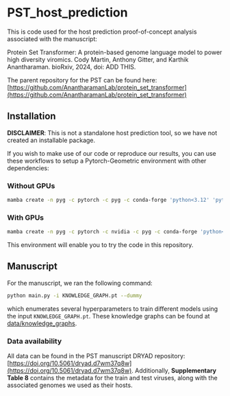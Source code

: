 # PST_host_prediction

This is code used for the host prediction proof-of-concept analysis associated with the manuscript:

Protein Set Transformer: A protein-based genome language model to power high diversity viromics.
Cody Martin, Anthony Gitter, and Karthik Anantharaman. bioRxiv, 2024, doi: ADD THIS.

The parent repository for the PST can be found here: [https://github.com/AnantharamanLab/protein_set_transformer](https://github.com/AnantharamanLab/protein_set_transformer)

## Installation

**DISCLAIMER**: This is not a standalone host prediction tool, so we have not created an installable package.

If you wish to make use of our code or reproduce our results, you can use these workflows to setup a Pytorch-Geometric environment with other dependencies:

### Without GPUs

```bash
mamba create -n pyg -c pytorch -c pyg -c conda-forge 'python<3.12' 'pytorch>=2.0' cpuonly 'pyg>=2.3.1' torch_scatter 'pydantic>=2,<2.1' 'numpy<2.0' lightning torchmetrics
```

### With GPUs

```bash
mamba create -n pyg -c pytorch -c nvidia -c pyg -c conda-forge 'python<3.12' 'pytorch>=2.0' pytorch-cuda=11.8 'pyg>=2.3.1' torch_scatter 'pydantic>=2,<2.1' 'numpy<2.0' lightning torchmetrics
```

This environment will enable you to try the code in this repository.

## Manuscript

For the manuscript, we ran the following command:

```bash
python main.py -i KNOWLEDGE_GRAPH.pt --dummy
```

which enumerates several hyperparameters to train different models using the input `KNOWLEDGE_GRAPH.pt`. These knowledge graphs can be found at [data/knowledge_graphs](data/knowledge_graphs/).

### Data availability

All data can be found in the PST manuscript DRYAD repository: [https://doi.org/10.5061/dryad.d7wm37q8w](https://doi.org/10.5061/dryad.d7wm37q8w). Additionally, **Supplementary Table 8** contains the metadata for the train and test viruses, along with the associated genomes we used as their hosts.
